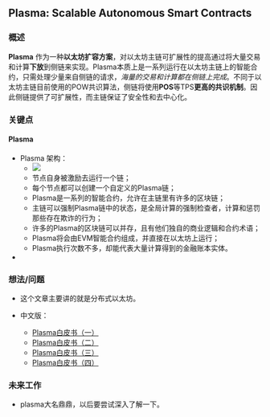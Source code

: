 ## Plasma: Scalable Autonomous Smart Contracts


### 概述

**Plasma** 作为一种**以太坊扩容方案**，对以太坊主链可扩展性的提高通过将大量交易和计算**下放**到侧链来实现。Plasma本质上是一系列运行在以太坊主链上的智能合约，只需处理少量来自侧链的请求，*海量的交易和计算都在侧链上完成*。不同于以太坊主链目前使用的POW共识算法，侧链将使用**POS**等TPS**更高的共识机制**。因此侧链提供了可扩展性，而主链保证了安全性和去中心化。



### 关键点

#### Plasma

- Plasma 架构：
  - ![](https://ws4.sinaimg.cn/large/006tNbRwgy1fyfuvbvgzmj313i0dc0u8.jpg)
  - 节点自身被激励去运行一个链；
  - 每个节点都可以创建一个自定义的Plasma链；
  - Plasma是一系列的智能合约，允许在主链里有许多的区块链；
  - 主链可以强制Plasma链中的状态，是全局计算的强制检查者，计算和惩罚那些存在欺诈的行为；
  - 许多的Plasma的区块链可以并存，且有他们独自的商业逻辑和合约术语；
  - Plasma将会由EVM智能合约组成，并直接在以太坊上运行；
  - Plasma执行次数不多，却能代表大量计算得到的金融账本实体。
- 



### 想法/问题

- 这个文章主要讲的就是分布式以太坊。

- 中文版：

  -  [Plasma白皮书（一）](http://me.tryblockchain.org/blockchain-ethereum-plasma-whitepaper.html)
  -  [Plasma白皮书（二）](http://me.tryblockchain.org/blockchain-ethereum-plasma-whitepaper-2.html)
  -  [Plasma白皮书（三）](http://me.tryblockchain.org/ethereum-blockchain-plasma-whitepaper3.html)
  -  [Plasma白皮书（四）](http://me.tryblockchain.org/blockchain-plasma-whitepaper-4.html)



### 未来工作

- plasma大名鼎鼎，以后要尝试深入了解一下。
  






